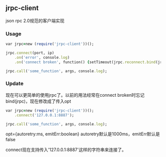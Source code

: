 ## jrpc-client
json rpc 2.0规范的客户端实现

### Usage
```ruby
var jrpc=new (require('jrpc-client'))();

jrpc.connect(port, ip)
	.on('error', console.log)
    .on('connect broken', function() {setTimeout(jrpc.reconnect.bind(jrpc), 1000)});

jrpc.call('some_function', args, console.log);
```

### Update
现在可以更简单的使用jrpc了。以前的用法经常在connect broken时忘记bind(jrpc)，现在修改成了传入opt
```ruby
var jrpc=new (require('jrpc-client'))();
	.connect('127.0.0.1:8887');

jrpc.call('some_function', args, console.log);
```
opt={autoretry:ms, emitErr:boolean}
autoretry默认是1000ms，emitErr默认是false

connect现在支持传入'127.0.0.1:8887'这样的字符串来连接了。
